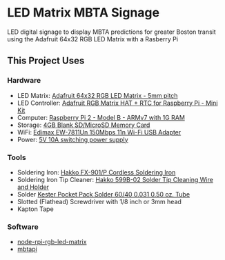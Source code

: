 # LED Matrix MBTA Signage

LED digital signage to display MBTA predictions for greater Boston transit using
the Adafruit 64x32 RGB LED Matrix with a Rasberry Pi

## This Project Uses

### Hardware
* LED Matrix: [Adafruit 64x32 RGB LED Matrix - 5mm pitch](https://www.adafruit.com/products/2277)
* LED Controller: [Adafruit RGB Matrix HAT + RTC for Raspberry Pi - Mini Kit](https://www.adafruit.com/product/2345)
* Computer: [Raspberry Pi 2 - Model B - ARMv7 with 1G RAM](https://www.adafruit.com/products/2358)
* Storage: [4GB Blank SD/MicroSD Memory Card](https://www.adafruit.com/products/102)
* WiFi: [Edimax EW-7811Un 150Mbps 11n Wi-Fi USB Adapter](http://www.amazon.com/Edimax-EW-7811Un-150Mbps-Raspberry-Supports/dp/B003MTTJOY)
* Power: [5V 10A switching power supply](https://www.adafruit.com/product/658)

### Tools
* Soldering Iron: [Hakko FX-901/P Cordless Soldering Iron](http://www.amazon.com/dp/B00FZPUA28)
* Soldering Iron Tip Cleaner: [Hakko 599B-02 Solder Tip Cleaning Wire and Holder](http://www.amazon.com/dp/B00FZPGDLA)
* Solder [Kester Pocket Pack Solder 60/40 0.031 0.50 oz. Tube](http://www.amazon.com/Kester-Pocket-Pack-Solder-0-031/dp/B00068IJNQ)
* Slotted (Flathead) Screwdriver with 1/8 inch or 3mm head
* Kapton Tape

### Software
* [node-rpi-rgb-led-matrix](https://www.npmjs.com/package/node-rpi-rgb-led-matrix)
* [mbtapi](https://www.npmjs.com/package/mbtapi)
